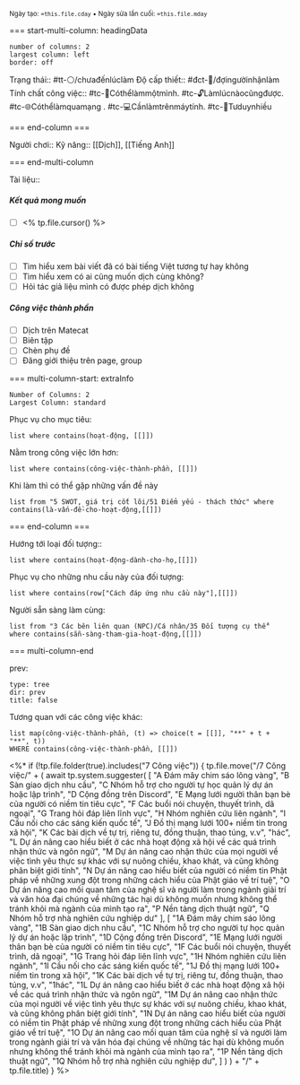 <sub>Ngày tạo: `=this.file.cday` • Ngày sửa lần cuối: `=this.file.mday`</sub>

=== start-multi-column: headingData
```column-settings  
number of columns: 2
largest column: left
border: off
```

Trạng thái:: #tt-⚪/chưađếnlúclàm
Độ cấp thiết:: #đct-🍃/đợingườinhậnlàm 
Tính chất công việc:: #tc-🧍Cóthểlàmmộtmình. #tc-🔓Làmlúcnàocũngđược. #tc-🌐Cóthểlàmquamạng . #tc-💻Cầnlàmtrênmáytính. #tc-🧠Tưduynhiều

=== end-column ===

Người chơi::
Kỹ năng:: [[Dịch]], [[Tiếng Anh]]

=== end-multi-column

Tài liệu:: 
##### Kết quả mong muốn
- [ ] <% tp.file.cursor() %>
##### Chỉ số trước
- [ ] Tìm hiểu xem bài viết đã có bài tiếng Việt tương tự hay không 
- [ ] Tìm hiểu xem có ai cũng muốn dịch cùng không?
- [ ] Hỏi tác giả liệu mình có được phép dịch không

##### Công việc thành phần
- [ ] Dịch trên Matecat
- [ ] Biên tập
- [ ] Chèn phụ đề
- [ ] Đăng giới thiệu trên page, group

=== multi-column-start: extraInfo
```column-settings
Number of Columns: 2
Largest Column: standard
```

Phục vụ cho mục tiêu:
```dataview
list where contains(hoạt-động, [[]])
```
Nằm trong công việc lớn hơn:
```dataview
list where contains(công-việc-thành-phần, [[]])
```
Khi làm thì có thể gặp những vấn đề này
```dataview
list from "5 SWOT, giá trị cốt lõi/51 Điểm yếu - thách thức" where contains(là-vấn-đề-cho-hoạt-động,[[]])
```

=== end-column ===

Hướng tới loại đối tượng::
```dataview
list where contains(hoạt-động-dành-cho-họ,[[]])
```
Phục vụ cho những nhu cầu này của đối tượng:
```dataview
list where contains(row["Cách đáp ứng nhu cầu này"],[[]])
```
Người sẵn sàng làm cùng:
```dataview
list from "3 Các bên liên quan (NPC)/Cá nhân/35 Đối tượng cụ thể" where contains(sẵn-sàng-tham-gia-hoạt-động,[[]])
```

=== multi-column-end

prev:
```breadcrumbs
type: tree
dir: prev
title: false
```

Tương quan với các công việc khác:
```dataview 
list map(công-việc-thành-phần, (t) => choice(t = [[]], "**" + t + "**", t))
WHERE contains(công-việc-thành-phần, [[]])
```

<%* if (!tp.file.folder(true).includes("7 Công việc")) {
	tp.file.move("/7 Công việc/" + (
		await tp.system.suggester(
			[ 
				"A Đám mây chim sáo lông vàng",
				"B Sàn giao dịch nhu cầu",
				"C Nhóm hỗ trợ cho người tự học quản lý dự án hoặc lập trình",
				"D Cộng đồng trên Discord",
				"E Mạng lưới người thân bạn bè của người có niềm tin tiêu cực",
				"F Các buổi nói chuyện, thuyết trình, dã ngoại",
				"G Trang hỏi đáp liên lĩnh vực",
				"H Nhóm nghiên cứu liên ngành",
				"I Cầu nối cho các sáng kiến quốc tế",
				"J Đồ thị mạng lưới 100+ niềm tin trong xã hội",
				"K Các bài dịch về tự trị, riêng tư, đồng thuận, thao túng, v.v",
				"hác",
				"L Dự án nâng cao hiểu biết ở các nhà hoạt động xã hội về các quá trình nhận thức và ngôn ngữ",
				"M Dự án nâng cao nhận thức của mọi người về việc tình yêu thực sự khác với sự nuông chiều, khao khát, và cũng không phân biệt giới tính",
				"N Dự án nâng cao hiểu biết của người có niềm tin Phật pháp về những xung đột trong những cách hiểu của Phật giáo về trí tuệ",
				"O Dự án nâng cao mối quan tâm của nghệ sĩ và người làm trong ngành giải trí và văn hóa đại chúng về những tác hại dù không muốn nhưng không thể tránh khỏi mà ngành của mình tạo ra",
				"P Nền tảng dịch thuật ngữ",
				"Q Nhóm hỗ trợ nhà nghiên cứu nghiệp dư"
			 ],
			[ 
				"1A Đám mây chim sáo lông vàng",
				"1B Sàn giao dịch nhu cầu",
				"1C Nhóm hỗ trợ cho người tự học quản lý dự án hoặc lập trình",
				"1D Cộng đồng trên Discord",
				"1E Mạng lưới người thân bạn bè của người có niềm tin tiêu cực",
				"1F Các buổi nói chuyện, thuyết trình, dã ngoại",
				"1G Trang hỏi đáp liên lĩnh vực",
				"1H Nhóm nghiên cứu liên ngành",
				"1I Cầu nối cho các sáng kiến quốc tế",
				"1J Đồ thị mạng lưới 100+ niềm tin trong xã hội",
				"1K Các bài dịch về tự trị, riêng tư, đồng thuận, thao túng, v.v",
				"1hác",
				"1L Dự án nâng cao hiểu biết ở các nhà hoạt động xã hội về các quá trình nhận thức và ngôn ngữ",
				"1M Dự án nâng cao nhận thức của mọi người về việc tình yêu thực sự khác với sự nuông chiều, khao khát, và cũng không phân biệt giới tính",
				"1N Dự án nâng cao hiểu biết của người có niềm tin Phật pháp về những xung đột trong những cách hiểu của Phật giáo về trí tuệ",
				"1O Dự án nâng cao mối quan tâm của nghệ sĩ và người làm trong ngành giải trí và văn hóa đại chúng về những tác hại dù không muốn nhưng không thể tránh khỏi mà ngành của mình tạo ra",
				"1P Nền tảng dịch thuật ngữ",
				"1Q Nhóm hỗ trợ nhà nghiên cứu nghiệp dư",
			] 
		)
	)  + "/" + tp.file.title)
} %>
